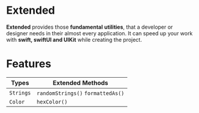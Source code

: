 # Extended
 
**Extended** provides those **fundamental** **utilities**, that a developer or designer needs in their almost every application. It can speed up your work with **swift, swiftUI and UIKit** while creating the project.

# Features

| Types        |  Extended Methods                                   |
| -------------| --------------------------------------------------- |
| `Strings`    | `randomStrings()` `formattedAs()`                   |
| `Color`      | `hexColor()`                                        |
